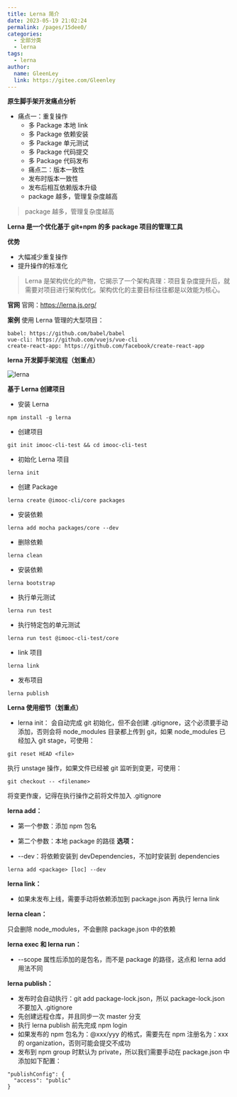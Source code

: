 ```yaml
---
title: Lerna 简介
date: 2023-05-19 21:02:24
permalink: /pages/15dee0/
categories: 
  - 全部分类
  - lerna
tags: 
  - lerna
author: 
  name: GleenLey
  link: https://gitee.com/Gleenley
---
```



**原生脚手架开发痛点分析**
+ 痛点一：重复操作
    + 多 Package 本地 link
    + 多 Package 依赖安装
    + 多 Package 单元测试
    + 多 Package 代码提交
    + 多 Package 代码发布
    + 痛点二：版本一致性
    + 发布时版本一致性
    + 发布后相互依赖版本升级
    + package 越多，管理复杂度越高
    
 > package 越多，管理复杂度越高

 **Lerna 是一个优化基于 git+npm 的多 package 项目的管理工具**

<!-- more -->

 **优势**
+ 大幅减少重复操作
+ 提升操作的标准化

> Lerna 是架构优化的产物，它揭示了一个架构真理：项目复杂度提升后，就需要对项目进行架构优化。架构优化的主要目标往往都是以效能为核心。

**官网**
官网：https://lerna.js.org/

**案例**
使用 Lerna 管理的大型项目：
```
babel: https://github.com/babel/babel
vue-cli: https://github.com/vuejs/vue-cli
create-react-app: https://github.com/facebook/create-react-app
```

**lerna 开发脚手架流程（划重点）**

![lerna](/learing_record/images/lerna.webp)
<!-- <img src="/vuepressGleenley/docs/.vuepress/public/images/lerna.jpg"> -->

**基于 Lerna 创建项目**

+ 安装 Lerna
```
npm install -g lerna
```

+ 创建项目
```
git init imooc-cli-test && cd imooc-cli-test
```
+ 初始化 Lerna 项目
```
lerna init
```
+ 创建 Package
```
lerna create @imooc-cli/core packages
```
+ 安装依赖
```
lerna add mocha packages/core --dev
```
+ 删除依赖
```
lerna clean
```
+ 安装依赖
```
lerna bootstrap
```

+ 执行单元测试
```
lerna run test
```

+ 执行特定包的单元测试
```
lerna run test @imooc-cli-test/core
```

+ link 项目
```
lerna link
```
+ 发布项目
```
lerna publish
```

**Lerna 使用细节（划重点）**
+ lerna init：
会自动完成 git 初始化，但不会创建 .gitignore，这个必须要手动添加，否则会将 node_modules 目录都上传到 git，如果 node_modules 已经加入 git stage，可使用：
```
git reset HEAD <file>
```
执行 unstage 操作，如果文件已经被 git 监听到变更，可使用：
```
git checkout -- <filename>
```
将变更作废，记得在执行操作之前将文件加入 .gitignore

**lerna add：**
+ 第一个参数：添加 npm 包名
+ 第二个参数：本地 package 的路径
**选项：**

+ --dev：将依赖安装到 devDependencies，不加时安装到 dependencies
```
lerna add <package> [loc] --dev
```
**lerna link：**

+ 如果未发布上线，需要手动将依赖添加到 package.json 再执行 lerna link

**lerna clean：**

只会删除 node_modules，不会删除 package.json 中的依赖

**lerna exec 和 lerna run：**

+ --scope 属性后添加的是包名，而不是 package 的路径，这点和 lerna add 用法不同

**lerna publish：**

+ 发布时会自动执行：git add package-lock.json，所以 package-lock.json 不要加入 .gitignore
+ 先创建远程仓库，并且同步一次 master 分支
+ 执行 lerna publish 前先完成 npm login
+ 如果发布的 npm 包名为：@xxx/yyy 的格式，需要先在 npm 注册名为：xxx 的 organization，否则可能会提交不成功
+ 发布到 npm group 时默认为 private，所以我们需要手动在 package.json 中添加如下配置：
```
"publishConfig": {
  "access": "public"
}
```
